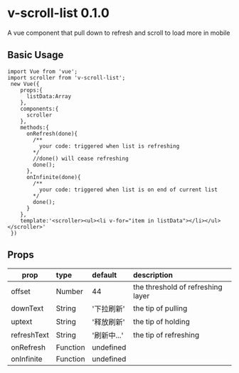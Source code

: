 # v-scroll-list 0.1.0
A vue component that pull down to refresh and scroll to load more in mobile 
## Basic Usage
```
import Vue from 'vue';
import scroller from 'v-scroll-list';
 new Vue({
    props:{
      listData:Array
    },
    components:{
      scroller
    },
    methods:{
      onRefresh(done){
        /**
          your code: triggered when list is refreshing
        */
        //done() will cease refreshing
        done();
      },
      onInfinite(done){
        /**
          your code: triggered when list is on end of current list
        */
        done();
      }
    },
    template:'<scroller><ul><li v-for="item in listData"></li></ul></scroller>'
 })
```
## Props
|     prop      |   type    |   default   |           description             |
|---------------|:----------|:------------|:----------------------------------|
|    offset     |  Number   |     44      | the threshold of refreshing layer |
|   downText    |  String   |  '下拉刷新' |  the tip of pulling                |
|   uptext      |  String   |  '释放刷新' |  the tip of holding                |
|  refreshText  |  String   |  '刷新中...'|  the tip of refreshing             |
|   onRefresh   |  Function |  undefined  |                                   |
|   onInfinite  |  Function |  undefined  |                                   |  

